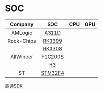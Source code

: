 # SOC

| Company | SOC | CPU | GPU |
| :-: | :-: | :-: | :-: |
| AMLogic | [A311D](SOC/A311D) |  |
| Rock-Chips | [RK3399](SOC/RK3399) |  |
|     | [RK3308](SOC/RK3399) |  |
| AllWineer  | [F1C200S](SOC/F1C200S) |  |
|     | [H3](SOC/H3) |  |
| ST | [STM32F4](SOC/STM32F4) |  |

[高通SDK](https://developer.qualcomm.com/software/hexagon-dsp-sdk/tools)
